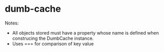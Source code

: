 dumb-cache
==========

Notes:

* All objects stored must have a property whose name is defined when construcing the DumbCache instance.
* Uses === for comparison of key value

